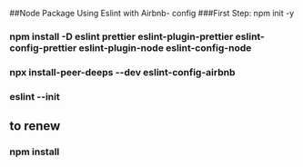 ##Node Package Using Eslint with Airbnb- config
###First Step: npm init -y
### npm install -D eslint prettier eslint-plugin-prettier eslint-config-prettier eslint-plugin-node eslint-config-node
### npx install-peer-deeps --dev eslint-config-airbnb
### eslint --init

## to renew
### npm install